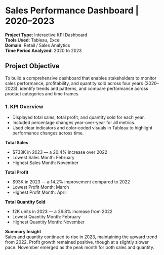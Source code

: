 # Sales Performance Dashboard | 2020–2023

**Project Type**: Interactive KPI Dashboard  
**Tools Used**: Tableau, Excel  
**Domain**: Retail / Sales Analytics  
**Time Period Analyzed**: 2020 to 2023

## Project Objective

To build a comprehensive dashboard that enables stakeholders to monitor sales performance, profitability, and quantity sold across four years (2020–2023), identify trends and patterns, and compare performance across product categories and time frames.

### 1. KPI Overview

- Displayed total sales, total profit, and quantity sold for each year.
- Included percentage changes year-over-year for all metrics.
- Used clear indicators and color-coded visuals in Tableau to highlight performance changes across time.

**Total Sales**  
- $733K in 2023 — a 20.4% increase over 2022  
- Lowest Sales Month: February  
- Highest Sales Month: November  

**Total Profit**  
- $93K in 2023 — a 14.2% improvement compared to 2022  
- Lowest Profit Month: March  
- Highest Profit Month: April  

**Total Quantity Sold**  
- 12K units in 2023 — a 26.8% increase from 2022  
- Lowest Quantity Month: February  
- Highest Quantity Month: November  

**Summary Insight**  
Sales and quantity continued to rise in 2023, maintaining the upward trend from 2022. Profit growth remained positive, though at a slightly slower pace. November emerged as the peak month for both sales and quantity.


